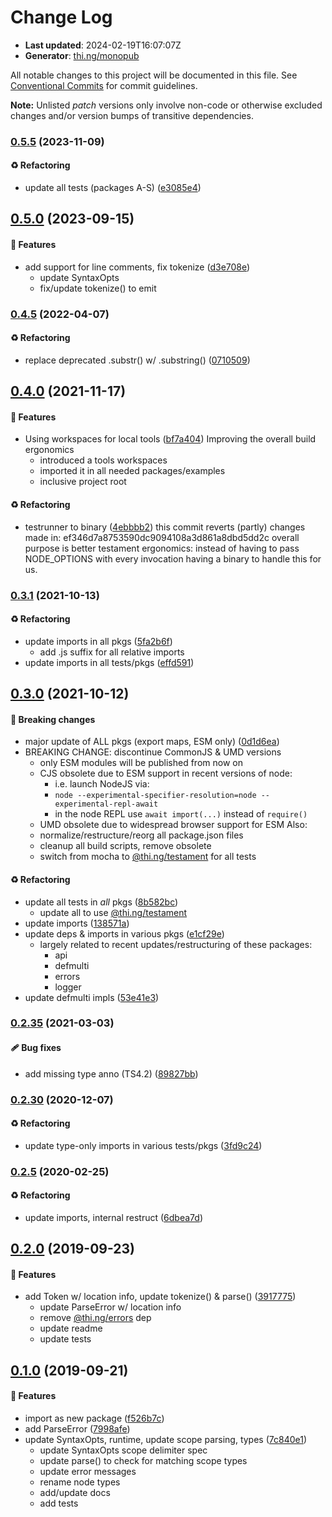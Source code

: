 # Change Log

- **Last updated**: 2024-02-19T16:07:07Z
- **Generator**: [thi.ng/monopub](https://thi.ng/monopub)

All notable changes to this project will be documented in this file.
See [Conventional Commits](https://conventionalcommits.org/) for commit guidelines.

**Note:** Unlisted _patch_ versions only involve non-code or otherwise excluded changes
and/or version bumps of transitive dependencies.

### [0.5.5](https://github.com/thi-ng/umbrella/tree/@thi.ng/sexpr@0.5.5) (2023-11-09)

#### ♻️ Refactoring

- update all tests (packages A-S) ([e3085e4](https://github.com/thi-ng/umbrella/commit/e3085e4))

## [0.5.0](https://github.com/thi-ng/umbrella/tree/@thi.ng/sexpr@0.5.0) (2023-09-15)

#### 🚀 Features

- add support for line comments, fix tokenize ([d3e708e](https://github.com/thi-ng/umbrella/commit/d3e708e))
  - update SyntaxOpts
  - fix/update tokenize() to emit

### [0.4.5](https://github.com/thi-ng/umbrella/tree/@thi.ng/sexpr@0.4.5) (2022-04-07)

#### ♻️ Refactoring

- replace deprecated .substr() w/ .substring() ([0710509](https://github.com/thi-ng/umbrella/commit/0710509))

## [0.4.0](https://github.com/thi-ng/umbrella/tree/@thi.ng/sexpr@0.4.0) (2021-11-17)

#### 🚀 Features

- Using workspaces for local tools ([bf7a404](https://github.com/thi-ng/umbrella/commit/bf7a404))
  Improving the overall build ergonomics
  - introduced a tools workspaces
  - imported it in all needed packages/examples
  - inclusive project root

#### ♻️ Refactoring

- testrunner to binary ([4ebbbb2](https://github.com/thi-ng/umbrella/commit/4ebbbb2))
  this commit reverts (partly) changes made in:
  ef346d7a8753590dc9094108a3d861a8dbd5dd2c
  overall purpose is better testament ergonomics:
  instead of having to pass NODE_OPTIONS with every invocation
  having a binary to handle this for us.

### [0.3.1](https://github.com/thi-ng/umbrella/tree/@thi.ng/sexpr@0.3.1) (2021-10-13)

#### ♻️ Refactoring

- update imports in all pkgs ([5fa2b6f](https://github.com/thi-ng/umbrella/commit/5fa2b6f))
  - add .js suffix for all relative imports
- update imports in all tests/pkgs ([effd591](https://github.com/thi-ng/umbrella/commit/effd591))

## [0.3.0](https://github.com/thi-ng/umbrella/tree/@thi.ng/sexpr@0.3.0) (2021-10-12)

#### 🛑 Breaking changes

- major update of ALL pkgs (export maps, ESM only) ([0d1d6ea](https://github.com/thi-ng/umbrella/commit/0d1d6ea))
- BREAKING CHANGE: discontinue CommonJS & UMD versions
  - only ESM modules will be published from now on
  - CJS obsolete due to ESM support in recent versions of node:
    - i.e. launch NodeJS via:
    - `node --experimental-specifier-resolution=node --experimental-repl-await`
    - in the node REPL use `await import(...)` instead of `require()`
  - UMD obsolete due to widespread browser support for ESM
  Also:
  - normalize/restructure/reorg all package.json files
  - cleanup all build scripts, remove obsolete
  - switch from mocha to [@thi.ng/testament](https://github.com/thi-ng/umbrella/tree/main/packages/testament) for all tests

#### ♻️ Refactoring

- update all tests in _all_ pkgs ([8b582bc](https://github.com/thi-ng/umbrella/commit/8b582bc))
  - update all to use [@thi.ng/testament](https://github.com/thi-ng/umbrella/tree/main/packages/testament)
- update imports ([138571a](https://github.com/thi-ng/umbrella/commit/138571a))
- update deps & imports in various pkgs ([e1cf29e](https://github.com/thi-ng/umbrella/commit/e1cf29e))
  - largely related to recent updates/restructuring of these packages:
    - api
    - defmulti
    - errors
    - logger
- update defmulti impls ([53e41e3](https://github.com/thi-ng/umbrella/commit/53e41e3))

### [0.2.35](https://github.com/thi-ng/umbrella/tree/@thi.ng/sexpr@0.2.35) (2021-03-03)

#### 🩹 Bug fixes

- add missing type anno (TS4.2) ([89827bb](https://github.com/thi-ng/umbrella/commit/89827bb))

### [0.2.30](https://github.com/thi-ng/umbrella/tree/@thi.ng/sexpr@0.2.30) (2020-12-07)

#### ♻️ Refactoring

- update type-only imports in various tests/pkgs ([3fd9c24](https://github.com/thi-ng/umbrella/commit/3fd9c24))

### [0.2.5](https://github.com/thi-ng/umbrella/tree/@thi.ng/sexpr@0.2.5) (2020-02-25)

#### ♻️ Refactoring

- update imports, internal restruct ([6dbea7d](https://github.com/thi-ng/umbrella/commit/6dbea7d))

## [0.2.0](https://github.com/thi-ng/umbrella/tree/@thi.ng/sexpr@0.2.0) (2019-09-23)

#### 🚀 Features

- add Token w/ location info, update tokenize() & parse() ([3917775](https://github.com/thi-ng/umbrella/commit/3917775))
  - update ParseError w/ location info
  - remove [@thi.ng/errors](https://github.com/thi-ng/umbrella/tree/main/packages/errors) dep
  - update readme
  - update tests

## [0.1.0](https://github.com/thi-ng/umbrella/tree/@thi.ng/sexpr@0.1.0) (2019-09-21)

#### 🚀 Features

- import as new package ([f526b7c](https://github.com/thi-ng/umbrella/commit/f526b7c))
- add ParseError ([7998afe](https://github.com/thi-ng/umbrella/commit/7998afe))
- update SyntaxOpts, runtime, update scope parsing, types ([7c840e1](https://github.com/thi-ng/umbrella/commit/7c840e1))
  - update SyntaxOpts scope delimiter spec
  - update parse() to check for matching scope types
  - update error messages
  - rename node types
  - add/update docs
  - add tests
